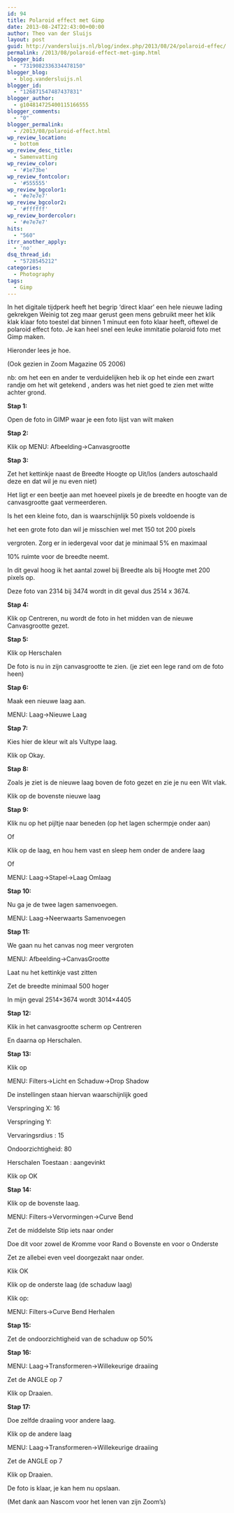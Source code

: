 ```yaml
---
id: 94
title: Polaroid effect met Gimp
date: 2013-08-24T22:43:00+00:00
author: Theo van der Sluijs
layout: post
guid: http://vandersluijs.nl/blog/index.php/2013/08/24/polaroid-effec/
permalink: /2013/08/polaroid-effect-met-gimp.html
blogger_bid:
  - "7319082336334478150"
blogger_blog:
  - blog.vandersluijs.nl
blogger_id:
  - "126871547487437831"
blogger_author:
  - g104814725400115166555
blogger_comments:
  - "0"
blogger_permalink:
  - /2013/08/polaroid-effect.html
wp_review_location:
  - bottom
wp_review_desc_title:
  - Samenvatting
wp_review_color:
  - '#1e73be'
wp_review_fontcolor:
  - '#555555'
wp_review_bgcolor1:
  - '#e7e7e7'
wp_review_bgcolor2:
  - '#ffffff'
wp_review_bordercolor:
  - '#e7e7e7'
hits:
  - "560"
itrr_another_apply:
  - 'no'
dsq_thread_id:
  - "5728545212"
categories:
  - Photography
tags:
  - Gimp
---
```

In het digitale tijdperk heeft het begrip ‘direct klaar’ een hele nieuwe lading gekrekgen Weinig tot zeg maar gerust geen mens gebruikt meer het klik klak klaar foto toestel dat binnen 1 minuut een foto klaar heeft, oftewel de polaroid effect foto. Je kan heel snel een leuke immitatie polaroid foto met Gimp maken.

Hieronder lees je hoe. <!--more-->


  
(Ook gezien in Zoom Magazine 05 2006)

nb: om het een en ander te verduidelijken heb ik op het einde een zwart randje om het wit getekend , anders was het niet goed te zien met witte achter grond.

**Stap 1:**

Open de foto in GIMP waar je een foto lijst van wilt maken

**Stap 2:**

Klik op MENU: Afbeelding->Canvasgrootte

**Stap 3:**

Zet het kettinkje naast de Breedte Hoogte op Uit/los (anders autoschaald deze en dat wil je nu even niet)

Het ligt er een beetje aan met hoeveel pixels je de breedte en hoogte van de canvasgrootte gaat vermeerderen.

Is het een kleine foto, dan is waarschijnlijk 50 pixels voldoende is
  
het een grote foto dan wil je misschien wel met 150 tot 200 pixels
  
vergroten. Zorg er in iedergeval voor dat je minimaal 5% en maximaal
  
10% ruimte voor de breedte neemt.

In dit geval hoog ik het aantal zowel bij Breedte als bij Hoogte met 200 pixels op.

Deze foto van 2314 bij 3474 wordt in dit geval dus 2514 x 3674.

**Stap 4:**

Klik op Centreren, nu wordt de foto in het midden van de nieuwe Canvasgrootte gezet.

**Stap 5:**

Klik op Herschalen

De foto is nu in zijn canvasgrootte te zien. (je ziet een lege rand om de foto heen)

**Stap 6:**

Maak een nieuwe laag aan.

MENU: Laag->Nieuwe Laag

**Stap 7:**

Kies hier de kleur wit als Vultype laag.

Klik op Okay.

**Stap 8:**

Zoals je ziet is de nieuwe laag boven de foto gezet en zie je nu een Wit vlak.

Klik op de bovenste nieuwe laag

**Stap 9:**

Klik nu op het pijltje naar beneden (op het lagen schermpje onder aan)

Of

Klik op de laag, en hou hem vast en sleep hem onder de andere laag

Of

MENU: Laag->Stapel->Laag Omlaag

**Stap 10:**

Nu ga je de twee lagen samenvoegen.

MENU: Laag->Neerwaarts Samenvoegen

**Stap 11:**

We gaan nu het canvas nog meer vergroten

MENU: Afbeelding->CanvasGrootte

Laat nu het kettinkje vast zitten

Zet de breedte minimaal 500 hoger

In mijn geval 2514&#215;3674 wordt 3014&#215;4405

**Stap 12:**

Klik in het canvasgrootte scherm op Centreren

En daarna op Herschalen.

**Stap 13:**

Klik op

MENU: Filters->Licht en Schaduw->Drop Shadow

De instellingen staan hiervan waarschijnlijk goed

Verspringing X: 16

Verspringing Y:

Vervaringsrdius : 15

Ondoorzichtigheid: 80

Herschalen Toestaan : aangevinkt

Klik op OK

**Stap 14:**

Klik op de bovenste laag.

MENU: Filters->Vervormingen->Curve Bend

Zet de middelste Stip iets naar onder

Doe dit voor zowel de Kromme voor Rand o Bovenste en voor o Onderste

Zet ze allebei even veel doorgezakt naar onder.

Klik OK

Klik op de onderste laag (de schaduw laag)

Klik op:

MENU: Filters->Curve Bend Herhalen

**Stap 15:**

Zet de ondoorzichtigheid van de schaduw op 50%

**Stap 16:**

MENU: Laag->Transformeren->Willekeurige draaiing

Zet de ANGLE op 7

Klik op Draaien.

**Stap 17:**

Doe zelfde draaiing voor andere laag.

Klik op de andere laag

MENU: Laag->Transformeren->Willekeurige draaiing

Zet de ANGLE op 7

Klik op Draaien.

De foto is klaar, je kan hem nu opslaan.

(Met dank aan Nascom voor het lenen van zijn Zoom’s)